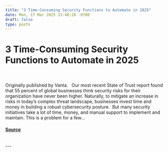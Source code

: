 ```yaml
---
title: "3 Time-Consuming Security Functions to Automate in 2025"
date: Mon, 17 Mar 2025 13:48:28 -0700
draft: false
type: posts
---
```

# 3 Time-Consuming Security Functions to Automate in 2025

<br/>

<br/>
Originally published by Vanta.   Our most recent State of Trust report found that 55 percent of global businesses think security risks for their organization have never been higher. Naturally, to mitigate an increase in risks in today’s complex threat landscape, businesses invest time and money in building a robust cybersecurity posture.  But many security initiatives take a lot of time, money, and manual support to implement and maintain. This is a problem for a few...

#### [Source](https://cloudsecurityalliance.org/articles/3-time-consuming-security-functions-to-automate-in-2025)

<br/>
---
